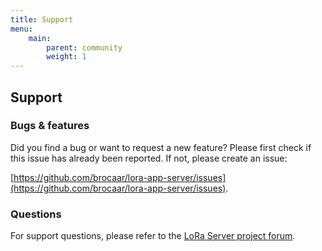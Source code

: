 ```yaml
---
title: Support
menu:
    main:
        parent: community
        weight: 1
---
```


## Support

### Bugs & features

Did you find a bug or want to request a new feature? Please first check if
this issue has already been reported. If not, please create an issue:

[https://github.com/brocaar/lora-app-server/issues](https://github.com/brocaar/lora-app-server/issues).

### Questions

For support questions, please refer to the [LoRa Server project forum](https://forum.loraserver.io/).